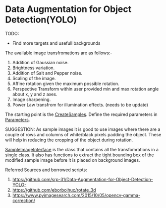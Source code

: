 # Data Augmentation for Object Detection(YOLO)

TODO:
- Find more targets and usefull backgrounds

The available image transfromations are as follows:-
1. Addition of Gaussian noise.
2. Brightness variation.
3. Addition of Salt and Pepper noise.
4. Scaling of the image.
5. Affine rotation given the maximum possible rotation. 
6. Perspective Transform within user provided min and max rotation angle about x, y and z axes.
7. Image sharpening.
8. Power Law transfrom for illumination effects. (needs to be update)

The starting point is the [CreateSamples](./CreateSamples.py). 
Define the required parameters in [Parameters](./Parameters.config). 

SUGGESTION: As sample images it is good to use images where there are a couple of rows and columns of white/black pixels padding the object. These will help in reducing the cropping of the object during rotation.

[SampleImageInterface](./SampleImgInterface.py) is the class that contains all the transfomrations in a single class. It also has functions to extract the tight bounding box of the modified sample image before it is placed on background images. 


Referred Sources and borrowed scripts:
1. https://github.com/srp-31/Data-Augmentation-for-Object-Detection-YOLO-
2. https://github.com/eborboihuc/rotate_3d 
3. https://www.pyimagesearch.com/2015/10/05/opencv-gamma-correction/
